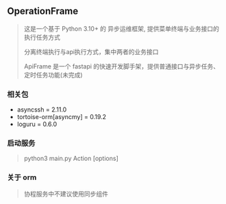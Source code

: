 ## OperationFrame

> 这是一个基于 Python 3.10+ 的 异步运维框架, 提供菜单终端与业务接口的执行任务方式
>
> 分离终端执行与api执行方式，集中两者的业务接口
>
> ApiFrame 是一个 fastapi 的快速开发脚手架，提供普通接口与异步任务、定时任务功能(未完成)

### 相关包

- asyncssh = 2.11.0
- tortoise-orm[asyncmy] = 0.19.2
- loguru = 0.6.0

### 启动服务

> python3 main.py Action [options]

### 关于 orm

> 协程服务中不建议使用同步组件
